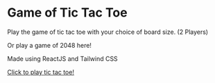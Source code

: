 # Game of Tic Tac Toe

Play the game of tic tac toe with your choice of board size. (2 Players)

Or play a game of 2048 here!

Made using ReactJS and Tailwind CSS

<a href="https://tictactoe-hazel-alpha.vercel.app" target="_blank">Click to play tic tac toe!</a>
